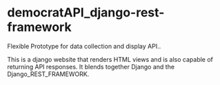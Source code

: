 # democratAPI_django-rest-framework
Flexible Prototype for data collection and display API..

This is a django website that renders HTML views and is also capable of returning API responses.
It blends together Django and the Django_REST_FRAMEWORK.
